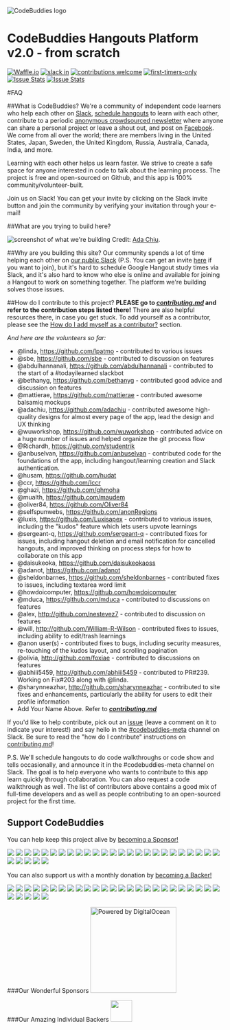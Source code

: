 ![CodeBuddies logo](https://github.com/codebuddiesdotorg/cb-v2-scratch/raw/master/public/images/cb-readme.jpg)

# CodeBuddies Hangouts Platform v2.0 - from scratch

[![Waffle.io](https://img.shields.io/waffle/label/codebuddiesdotorg/cb-v2-scratch/Ready.svg?label=Ready&title=Ready&style=flat-square)](https://waffle.io/codebuddiesdotorg/cb-v2-scratch)
[![slack in](http://codebuddiesmeet.herokuapp.com/badge.svg?style=flat-square)](http://codebuddiesmeet.herokuapp.com/)
[![contributions welcome](https://img.shields.io/badge/contributions-welcome-brightgreen.svg?style=flat-square)](https://github.com/codebuddiesdotorg/cb-v2-scratch/issues)
[![first-timers-only](https://img.shields.io/badge/first--timers--only-friendly-blue.svg?style=flat-square)](http://www.firsttimersonly.com/)
[![Issue Stats](https://img.shields.io/issuestats/i/github/codebuddiesdotorg/cb-v2-scratch.svg?maxAge=2592000&style=flat-square)]()
[![Issue Stats](https://img.shields.io/issuestats/p/github/codebuddiesdotorg/cb-v2-scratch.svg?maxAge=2592000&style=flat-square)]()


#FAQ

##What is CodeBuddies?
We're a community of independent code learners who help each other on [Slack](http://codebuddiesmeet.slack.com), [schedule hangouts](http://hangouts.codebuddies.org) to learn with each other, contribute to a periodic [anonymous crowdsourced newsletter](http://tinyletter.com/codebuddies) where anyone can share a personal project or leave a shout out, and post on [Facebook](https://www.facebook.com/groups/TOPSTUDYGROUP/). We come from all over the world; there are members living in the United States, Japan, Sweden, the United Kingdom, Russia, Australia, Canada, India, and more.

Learning with each other helps us learn faster. We strive to create a safe space for anyone interested in code to talk about the learning process. The project is free and open-sourced on Github, and this app is 100% community/volunteer-built.

Join us on Slack! You can get your invite by clicking on the Slack invite button and join the community by verifying your invitation through your e-mail!

##What are you trying to build here?

![screenshot of what we're building](https://github.com/codebuddiesdotorg/cb-v2-scratch/raw/master/public/images/cb-example.png)
Credit: [Ada Chiu](https://github.com/adachiu).

##Why are you building this site?
Our community spends a lot of time helping each other on [our public Slack](http://codebuddiesmeet.slack.com) (P.S. You can get an invite [here](http://codebuddiesmeet.herokuapp.com) if you want to join), but it's hard to schedule Google Hangout study times via Slack, and it's also hard to know who else is online and available for joining a Hangout to work on something together. The platform we're building solves those issues.

##How do I contribute to this project?
**PLEASE go to _[contributing.md](contributing.md)_ and refer to the contribution steps listed there!** There are also helpful resources there, in case you get stuck. To add yourself as a contributor, please see the [How do I add myself as a contributor?](contributing.md#how-do-i-add-myself-as-a-contributor) section.

*And here are the volunteers so far:*

- @linda, https://github.com/lpatmo - contributed to various issues
- @sbe, https://github.com/sbe - contributed to discussion on features
- @abdulhannanali, https://github.com/abdulhannanali - contributed to the start of a #todayilearned slackbot
- @bethanyg, https://github.com/bethanyg - contributed good advice and discussion on features
- @mattierae, https://github.com/mattierae - contributed awesome balsamiq mockups
- @adachiu, https://github.com/adachiu - contributed awesome high-quality designs for almost every page of the app, lead the design and UX thinking
- @wuworkshop, https://github.com/wuworkshop - contributed advice on a huge number of issues and helped organize the git process flow
- @Richardh, https://github.com/studentrik
- @anbuselvan, https://github.com/anbuselvan - contributed code for the foundations of the app, including hangout/learning creation and Slack authentication.
- @husam, https://github.com/hudat
- @ccr, https://github.com/Iccr
- @ghazi, https://github.com/ghmoha
- @mualth, https://github.com/maudem
- @oliver84, https://github.com/Oliver84
- @selfspunwebs, https://github.com/anonRegions
- @luxis, https://github.com/Luxisapex - contributed to various issues, including the "kudos" feature which lets users upvote learnings
- @sergeant-q, https://github.com/sergeant-q - contributed fixes for issues, including hangout deletion and email notification for cancelled hangouts, and improved thinking on process steps for how to collaborate on this app
- @daisukeoka, https://github.com/daisukeokaoss
- @adanot, https://github.com/adanot
- @sheldonbarnes, https://github.com/sheldonbarnes - contributed fixes to issues, including textarea word limit
- @howdoicomputer, https://github.com/howdoicomputer
- @mduca, https://github.com/mduca - contributed to discussions on features
- @alex, http://github.com/nestevez7 - contributed to discussion on features
- @will, http://github.com/William-R-Wilson - contributed fixes to issues, including ability to edit/trash learnings
- @anon user(s) - contributed fixes to bugs, including security measures, re-touching of the kudos layout, and scrolling pagination
- @olivia, http://github.com/foxiae - contributed to discussions on features
- @abhiii5459, http://github.com/abhiii5459 - contributed to PR#239. Working on Fix#203 along with @linda.
- @sharynneazhar, http://github.com/sharynneazhar - contributed to site fixes and enhancements, particularly the ability for users to edit their profile information
- Add Your Name Above. Refer to ***[contributing.md](contributing.md#how-do-i-add-myself-as-a-contributor)***

If you'd like to help contribute, pick out an [issue](https://github.com/codebuddiesdotorg/cb-v2-scratch/issues) (leave a comment on it to indicate your interest!) and say hello in the [#codebuddies-meta](https://codebuddiesmeet.slack.com/messages/codebuddies-meta/) channel on Slack. Be sure to read the "how do I contribute" instructions on [contributing.md](contributing.md)!

P.S. We'll schedule hangouts to do code walkthroughs or code show and tells occasionally, and announce it in the #codebuddies-meta channel on Slack. The goal is to help everyone who wants to contribute to this app learn quickly through collaboration. You can also request a code walkthrough as well. The list of contributors above contains a good mix of full-time developers and as well as people contributing to an open-sourced project for the first time.

## Support CodeBuddies

You can help keep this project alive by [becoming a
Sponsor!](https://opencollective.com/codebuddies#sponsor)

<a href="https://opencollective.com/codebuddies/sponsor/0/website" target="_blank"><img src="https://opencollective.com/codebuddies/sponsor/0/avatar.svg"></a>
<a href="https://opencollective.com/codebuddies/sponsor/1/website" target="_blank"><img src="https://opencollective.com/codebuddies/sponsor/1/avatar.svg"></a>
<a href="https://opencollective.com/codebuddies/sponsor/2/website" target="_blank"><img src="https://opencollective.com/codebuddies/sponsor/2/avatar.svg"></a>
<a href="https://opencollective.com/codebuddies/sponsor/3/website" target="_blank"><img src="https://opencollective.com/codebuddies/sponsor/3/avatar.svg"></a>
<a href="https://opencollective.com/codebuddies/sponsor/4/website" target="_blank"><img src="https://opencollective.com/codebuddies/sponsor/4/avatar.svg"></a>
<a href="https://opencollective.com/codebuddies/sponsor/5/website" target="_blank"><img src="https://opencollective.com/codebuddies/sponsor/5/avatar.svg"></a>
<a href="https://opencollective.com/codebuddies/sponsor/6/website" target="_blank"><img src="https://opencollective.com/codebuddies/sponsor/6/avatar.svg"></a>
<a href="https://opencollective.com/codebuddies/sponsor/7/website" target="_blank"><img src="https://opencollective.com/codebuddies/sponsor/7/avatar.svg"></a>
<a href="https://opencollective.com/codebuddies/sponsor/8/website" target="_blank"><img src="https://opencollective.com/codebuddies/sponsor/8/avatar.svg"></a>
<a href="https://opencollective.com/codebuddies/sponsor/9/website" target="_blank"><img src="https://opencollective.com/codebuddies/sponsor/9/avatar.svg"></a>
<a href="https://opencollective.com/codebuddies/sponsor/10/website" target="_blank"><img src="https://opencollective.com/codebuddies/sponsor/10/avatar.svg"></a>
<a href="https://opencollective.com/codebuddies/sponsor/11/website" target="_blank"><img src="https://opencollective.com/codebuddies/sponsor/11/avatar.svg"></a>
<a href="https://opencollective.com/codebuddies/sponsor/12/website" target="_blank"><img src="https://opencollective.com/codebuddies/sponsor/12/avatar.svg"></a>
<a href="https://opencollective.com/codebuddies/sponsor/13/website" target="_blank"><img src="https://opencollective.com/codebuddies/sponsor/13/avatar.svg"></a>
<a href="https://opencollective.com/codebuddies/sponsor/14/website" target="_blank"><img src="https://opencollective.com/codebuddies/sponsor/14/avatar.svg"></a>
<a href="https://opencollective.com/codebuddies/sponsor/15/website" target="_blank"><img src="https://opencollective.com/codebuddies/sponsor/15/avatar.svg"></a>
<a href="https://opencollective.com/codebuddies/sponsor/16/website" target="_blank"><img src="https://opencollective.com/codebuddies/sponsor/16/avatar.svg"></a>
<a href="https://opencollective.com/codebuddies/sponsor/17/website" target="_blank"><img src="https://opencollective.com/codebuddies/sponsor/17/avatar.svg"></a>
<a href="https://opencollective.com/codebuddies/sponsor/18/website" target="_blank"><img src="https://opencollective.com/codebuddies/sponsor/18/avatar.svg"></a>
<a href="https://opencollective.com/codebuddies/sponsor/19/website" target="_blank"><img src="https://opencollective.com/codebuddies/sponsor/19/avatar.svg"></a>
<a href="https://opencollective.com/codebuddies/sponsor/20/website" target="_blank"><img src="https://opencollective.com/codebuddies/sponsor/20/avatar.svg"></a>
<a href="https://opencollective.com/codebuddies/sponsor/21/website" target="_blank"><img src="https://opencollective.com/codebuddies/sponsor/21/avatar.svg"></a>
<a href="https://opencollective.com/codebuddies/sponsor/22/website" target="_blank"><img src="https://opencollective.com/codebuddies/sponsor/22/avatar.svg"></a>
<a href="https://opencollective.com/codebuddies/sponsor/23/website" target="_blank"><img src="https://opencollective.com/codebuddies/sponsor/23/avatar.svg"></a>
<a href="https://opencollective.com/codebuddies/sponsor/24/website" target="_blank"><img src="https://opencollective.com/codebuddies/sponsor/24/avatar.svg"></a>
<a href="https://opencollective.com/codebuddies/sponsor/25/website" target="_blank"><img src="https://opencollective.com/codebuddies/sponsor/25/avatar.svg"></a>
<a href="https://opencollective.com/codebuddies/sponsor/26/website" target="_blank"><img src="https://opencollective.com/codebuddies/sponsor/26/avatar.svg"></a>
<a href="https://opencollective.com/codebuddies/sponsor/27/website" target="_blank"><img src="https://opencollective.com/codebuddies/sponsor/27/avatar.svg"></a>
<a href="https://opencollective.com/codebuddies/sponsor/28/website" target="_blank"><img src="https://opencollective.com/codebuddies/sponsor/28/avatar.svg"></a>
<a href="https://opencollective.com/codebuddies/sponsor/29/website" target="_blank"><img src="https://opencollective.com/codebuddies/sponsor/29/avatar.svg"></a>

You can also support us with a monthly donation by [becoming a Backer!](https://opencollective.com/codebuddies#backer)

<a href="https://opencollective.com/codebuddies/backer/0/website" target="_blank"><img src="https://opencollective.com/codebuddies/backer/0/avatar.svg"></a>
<a href="https://opencollective.com/codebuddies/backer/1/website" target="_blank"><img src="https://opencollective.com/codebuddies/backer/1/avatar.svg"></a>
<a href="https://opencollective.com/codebuddies/backer/2/website" target="_blank"><img src="https://opencollective.com/codebuddies/backer/2/avatar.svg"></a>
<a href="https://opencollective.com/codebuddies/backer/3/website" target="_blank"><img src="https://opencollective.com/codebuddies/backer/3/avatar.svg"></a>
<a href="https://opencollective.com/codebuddies/backer/4/website" target="_blank"><img src="https://opencollective.com/codebuddies/backer/4/avatar.svg"></a>
<a href="https://opencollective.com/codebuddies/backer/5/website" target="_blank"><img src="https://opencollective.com/codebuddies/backer/5/avatar.svg"></a>
<a href="https://opencollective.com/codebuddies/backer/6/website" target="_blank"><img src="https://opencollective.com/codebuddies/backer/6/avatar.svg"></a>
<a href="https://opencollective.com/codebuddies/backer/7/website" target="_blank"><img src="https://opencollective.com/codebuddies/backer/7/avatar.svg"></a>
<a href="https://opencollective.com/codebuddies/backer/8/website" target="_blank"><img src="https://opencollective.com/codebuddies/backer/8/avatar.svg"></a>
<a href="https://opencollective.com/codebuddies/backer/9/website" target="_blank"><img src="https://opencollective.com/codebuddies/backer/9/avatar.svg"></a>
<a href="https://opencollective.com/codebuddies/backer/10/website" target="_blank"><img src="https://opencollective.com/codebuddies/backer/10/avatar.svg"></a>
<a href="https://opencollective.com/codebuddies/backer/11/website" target="_blank"><img src="https://opencollective.com/codebuddies/backer/11/avatar.svg"></a>
<a href="https://opencollective.com/codebuddies/backer/12/website" target="_blank"><img src="https://opencollective.com/codebuddies/backer/12/avatar.svg"></a>
<a href="https://opencollective.com/codebuddies/backer/13/website" target="_blank"><img src="https://opencollective.com/codebuddies/backer/13/avatar.svg"></a>
<a href="https://opencollective.com/codebuddies/backer/14/website" target="_blank"><img src="https://opencollective.com/codebuddies/backer/14/avatar.svg"></a>
<a href="https://opencollective.com/codebuddies/backer/15/website" target="_blank"><img src="https://opencollective.com/codebuddies/backer/15/avatar.svg"></a>
<a href="https://opencollective.com/codebuddies/backer/16/website" target="_blank"><img src="https://opencollective.com/codebuddies/backer/16/avatar.svg"></a>
<a href="https://opencollective.com/codebuddies/backer/17/website" target="_blank"><img src="https://opencollective.com/codebuddies/backer/17/avatar.svg"></a>
<a href="https://opencollective.com/codebuddies/backer/18/website" target="_blank"><img src="https://opencollective.com/codebuddies/backer/18/avatar.svg"></a>
<a href="https://opencollective.com/codebuddies/backer/19/website" target="_blank"><img src="https://opencollective.com/codebuddies/backer/19/avatar.svg"></a>
<a href="https://opencollective.com/codebuddies/backer/20/website" target="_blank"><img src="https://opencollective.com/codebuddies/backer/20/avatar.svg"></a>
<a href="https://opencollective.com/codebuddies/backer/21/website" target="_blank"><img src="https://opencollective.com/codebuddies/backer/21/avatar.svg"></a>
<a href="https://opencollective.com/codebuddies/backer/22/website" target="_blank"><img src="https://opencollective.com/codebuddies/backer/22/avatar.svg"></a>
<a href="https://opencollective.com/codebuddies/backer/23/website" target="_blank"><img src="https://opencollective.com/codebuddies/backer/23/avatar.svg"></a>
<a href="https://opencollective.com/codebuddies/backer/24/website" target="_blank"><img src="https://opencollective.com/codebuddies/backer/24/avatar.svg"></a>
<a href="https://opencollective.com/codebuddies/backer/25/website" target="_blank"><img src="https://opencollective.com/codebuddies/backer/25/avatar.svg"></a>
<a href="https://opencollective.com/codebuddies/backer/26/website" target="_blank"><img src="https://opencollective.com/codebuddies/backer/26/avatar.svg"></a>
<a href="https://opencollective.com/codebuddies/backer/27/website" target="_blank"><img src="https://opencollective.com/codebuddies/backer/27/avatar.svg"></a>
<a href="https://opencollective.com/codebuddies/backer/28/website" target="_blank"><img src="https://opencollective.com/codebuddies/backer/28/avatar.svg"></a>
<a href="https://opencollective.com/codebuddies/backer/29/website" target="_blank"><img src="https://opencollective.com/codebuddies/backer/29/avatar.svg"></a>

###Our Wonderful Sponsors
<a href="https://www.digitalocean.com/" target="_blank"><img src="https://github.com/codebuddiesdotorg/cb-v2-scratch/blob/master/public/images/powered_by_digitalocean.png" width="200" alt="Powered by DigitalOcean"/></a>

###Our Amazing Individual Backers
<a href="http://github.com/distalx" target="_blank"><img src="https://avatars0.githubusercontent.com/u/11193792?v=3&s=466" width="50"></a>
